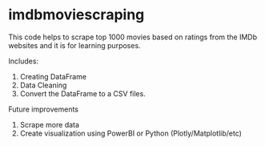 # imdbmoviescraping
This code helps to scrape top 1000 movies based on ratings from the IMDb websites and it is for learning purposes.

Includes:
1) Creating DataFrame
2) Data Cleaning
3) Convert the DataFrame to a CSV files.

Future improvements
1) Scrape more data
2) Create visualization using PowerBI or Python (Plotly/Matplotlib/etc)
